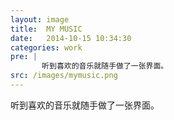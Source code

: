 ```yaml
---
layout: image
title:  MY MUSIC
date:   2014-10-15 10:34:30
categories: work
pre: | 
       听到喜欢的音乐就随手做了一张界面。
src: /images/mymusic.png
---
```


听到喜欢的音乐就随手做了一张界面。

